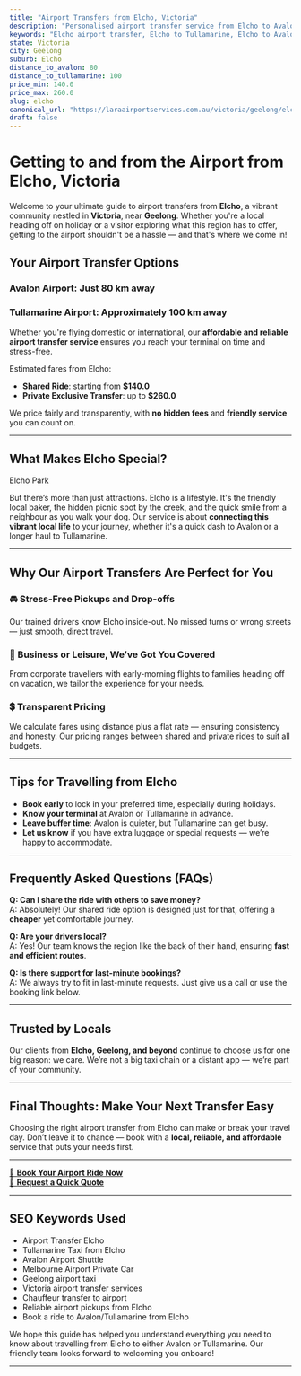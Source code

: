 ```yaml
---
title: "Airport Transfers from Elcho, Victoria"
description: "Personalised airport transfer service from Elcho to Avalon and Tullamarine airports. Enjoy a smooth, affordable ride with us!"
keywords: "Elcho airport transfer, Elcho to Tullamarine, Elcho to Avalon, airport taxi Elcho, private airport transfer Elcho, shared ride Elcho, Elcho transfers, airport shuttle Elcho, book Elcho airport taxi, affordable Elcho airport transfer, Elcho airport transfer service, airport transfer Geelong, airport transfer Melbourne, Melbourne airport taxi, airport transfers Victoria, Tullamarine airport shuttle, Avalon airport transfers, Melbourne private transfer, airport transport services Melbourne"
state: Victoria
city: Geelong
suburb: Elcho
distance_to_avalon: 80
distance_to_tullamarine: 100
price_min: 140.0
price_max: 260.0
slug: elcho
canonical_url: "https://laraairportservices.com.au/victoria/geelong/elcho/"
draft: false
---
```


# Getting to and from the Airport from Elcho, Victoria

Welcome to your ultimate guide to airport transfers from **Elcho**, a vibrant community nestled in **Victoria**, near **Geelong**. Whether you're a local heading off on holiday or a visitor exploring what this region has to offer, getting to the airport shouldn't be a hassle — and that's where we come in!

## Your Airport Transfer Options

### Avalon Airport: Just 80 km away  
### Tullamarine Airport: Approximately 100 km away

Whether you're flying domestic or international, our **affordable and reliable airport transfer service** ensures you reach your terminal on time and stress-free.

Estimated fares from Elcho:
- **Shared Ride**: starting from **$140.0**
- **Private Exclusive Transfer**: up to **$260.0**

We price fairly and transparently, with **no hidden fees** and **friendly service** you can count on.

---

## What Makes Elcho Special?

Elcho Park

But there’s more than just attractions. Elcho is a lifestyle. It's the friendly local baker, the hidden picnic spot by the creek, and the quick smile from a neighbour as you walk your dog. Our service is about **connecting this vibrant local life** to your journey, whether it's a quick dash to Avalon or a longer haul to Tullamarine.

---

## Why Our Airport Transfers Are Perfect for You

### 🚘 Stress-Free Pickups and Drop-offs
Our trained drivers know Elcho inside-out. No missed turns or wrong streets — just smooth, direct travel.

### 💼 Business or Leisure, We’ve Got You Covered
From corporate travellers with early-morning flights to families heading off on vacation, we tailor the experience for your needs.

### 💲 Transparent Pricing
We calculate fares using distance plus a flat rate — ensuring consistency and honesty. Our pricing ranges between shared and private rides to suit all budgets.

---

## Tips for Travelling from Elcho

- **Book early** to lock in your preferred time, especially during holidays.
- **Know your terminal** at Avalon or Tullamarine in advance.
- **Leave buffer time**: Avalon is quieter, but Tullamarine can get busy.
- **Let us know** if you have extra luggage or special requests — we’re happy to accommodate.

---

## Frequently Asked Questions (FAQs)

**Q: Can I share the ride with others to save money?**  
A: Absolutely! Our shared ride option is designed just for that, offering a **cheaper** yet comfortable journey.

**Q: Are your drivers local?**  
A: Yes! Our team knows the region like the back of their hand, ensuring **fast and efficient routes**.

**Q: Is there support for last-minute bookings?**  
A: We always try to fit in last-minute requests. Just give us a call or use the booking link below.

---

## Trusted by Locals

Our clients from **Elcho, Geelong, and beyond** continue to choose us for one big reason: we care. We’re not a big taxi chain or a distant app — we’re part of your community.

---

## Final Thoughts: Make Your Next Transfer Easy

Choosing the right airport transfer from Elcho can make or break your travel day. Don’t leave it to chance — book with a **local, reliable, and affordable** service that puts your needs first.

---

[📅 **Book Your Airport Ride Now**](https://laraairportservices.square.site/s/appointments)  
[📧 **Request a Quick Quote**](https://laraairportservices.square.site/contact-us)

---

## SEO Keywords Used
- Airport Transfer Elcho
- Tullamarine Taxi from Elcho
- Avalon Airport Shuttle
- Melbourne Airport Private Car
- Geelong airport taxi
- Victoria airport transfer services
- Chauffeur transfer to airport
- Reliable airport pickups from Elcho
- Book a ride to Avalon/Tullamarine from Elcho

We hope this guide has helped you understand everything you need to know about travelling from Elcho to either Avalon or Tullamarine. Our friendly team looks forward to welcoming you onboard!

---
